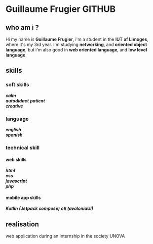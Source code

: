 # Guillaume Frugier GITHUB

## who am i ?
Hi my name is **Guillaume Frugier**, i'm a student in the **IUT of Limoges**, where it's my 3rd year.
i'm studying **networking**, and **oriented object language**, but i'm also good in **web oriented language**, 
and **low level language**.

## skills
### soft skills
***calm***   
***autodidact*** 
***patient***  
***creative***

### language
***english***  
***spanish***  

### technical skill
#### web skills

***html***  
***css***  
***javascript***  
***php***  

#### mobile app skills
***Kotlin (Jetpack compose)***
***c# (avaloniaUI)***


## realisation
web application during an internship in the society UNOVA








